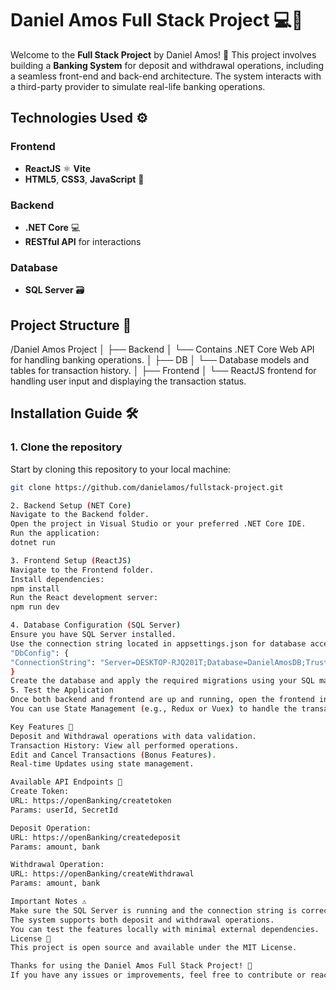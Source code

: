 # Daniel Amos Full Stack Project 💻🌟

Welcome to the **Full Stack Project** by Daniel Amos! 🚀 This project involves building a **Banking System** for deposit and withdrawal operations, 
including a seamless front-end and back-end architecture. 
The system interacts with a third-party provider to simulate real-life banking operations.

## Technologies Used ⚙️

### Frontend
- **ReactJS** ⚛️ **Vite**
- **HTML5**, **CSS3**, **JavaScript** 🎨

### Backend
- **.NET Core** 💻
- **RESTful API** for interactions

### Database
- **SQL Server** 🗃️

## Project Structure 📁

/Daniel Amos Project │ ├── Backend │ └── Contains .NET Core Web API for handling banking operations. │ ├── DB │ └── Database models and tables for transaction history. │ ├── Frontend │ └── ReactJS frontend for handling user input and displaying the transaction status.

## Installation Guide 🛠️

### 1. **Clone the repository**
   Start by cloning this repository to your local machine:
   ```bash
   git clone https://github.com/danielamos/fullstack-project.git

2. Backend Setup (NET Core)
Navigate to the Backend folder.
Open the project in Visual Studio or your preferred .NET Core IDE.
Run the application:
dotnet run

3. Frontend Setup (ReactJS)
Navigate to the Frontend folder.
Install dependencies:
npm install
Run the React development server:
npm run dev

4. Database Configuration (SQL Server)
Ensure you have SQL Server installed.
Use the connection string located in appsettings.json for database access:
"DbConfig": {
  "ConnectionString": "Server=DESKTOP-RJQ201T;Database=DanielAmosDB;Trusted_Connection=True;TrustServerCertificate=True;"
}
Create the database and apply the required migrations using your SQL management tool.
5. Test the Application
Once both backend and frontend are up and running, open the frontend in a browser and test deposit and withdrawal operations.
You can use State Management (e.g., Redux or Vuex) to handle the transaction status and history dynamically.

Key Features 🔑
Deposit and Withdrawal operations with data validation.
Transaction History: View all performed operations.
Edit and Cancel Transactions (Bonus Features).
Real-time Updates using state management.

Available API Endpoints 🔌
Create Token:
URL: https://openBanking/createtoken
Params: userId, SecretId

Deposit Operation:
URL: https://openBanking/createdeposit
Params: amount, bank

Withdrawal Operation:
URL: https://openBanking/createWithdrawal
Params: amount, bank

Important Notes ⚠️
Make sure the SQL Server is running and the connection string is correct.
The system supports both deposit and withdrawal operations.
You can test the features locally with minimal external dependencies.
License 📄
This project is open source and available under the MIT License.

Thanks for using the Daniel Amos Full Stack Project! 🎉
If you have any issues or improvements, feel free to contribute or reach out. Let's build something great! 🚀✨

